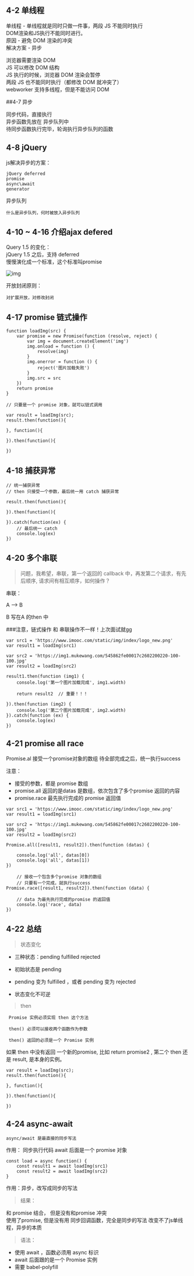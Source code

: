 
## 4-2 单线程

单线程 -  单线程就是同时只做一件事，两段 JS 不能同时执行  DOM渲染和JS执行不能同时进行。	
原因 - 避免 DOM 渲染的冲突  解决方案 - 异步 
浏览器需要渲染 DOM  JS 可以修改 DOM 结构  JS 执行的时候，浏览器 DOM 渲染会暂停  两段 JS 也不能同时执行（都修改 DOM 就冲突了）   
webworker 支持多线程，但是不能访问 DOM  ##4-7 异步

同步代码，直接执行  
异步函数先放在 异步队列中  待同步函数执行完毕，轮询执行异步队列的函数  ## 4-8 jQuery
js解决异步的方案：
	
	jQuery deferred
	promise
	async\await
	generator
异步队列
	
	什么是异步队列，何时被放入异步队列


## 4-10 ~ 4-16 介绍ajax defered


Query 1.5 的变化：   
jQuery 1.5 之后，支持 deferred   
慢慢演化成一个标准，这个标准叫promise

![img](https://github.com/shipskunkun/interview-tips2/blob/master/images/1.png)


开放封闭原则：

	对扩展开放，对修改封闭
	
	
## 4-17 promise 链式操作


	function loadImg(src) {
	    var promise = new Promise(function (resolve, reject) {
	        var img = document.createElement('img')
	        img.onload = function () {
	            resolve(img)
	        }
	        img.onerror = function () {
	            reject('图片加载失败')
	        }
	        img.src = src
	    })
	    return promise
	}
	
	// 只要是一个 promise 对象，就可以链式调用
	
	var result = loadImg(src);
	result.then(function(){
		
	}, function(){
		
	}).then(function(){
		
	})






## 4-18 捕获异常


```
// 统一捕获异常
// then 只接受一个参数，最后统一用 catch 捕获异常

result.then(function(){
	
}).then(function(){

}).catch(function(ex) {
	// 最后统一 catch
	console.log(ex)
})
```

## 4-20 多个串联

>  问题，我希望，串联，第一个返回的 callback 中，再发第二个请求，有先后顺序, 请求间有相互顺序，如何操作？


串联：

A ——> B 

B 写在A 的then 中

###注意，链式操作 和 串联操作不一样！上次面试就gg


```
var src1 = 'https://www.imooc.com/static/img/index/logo_new.png'
var result1 = loadImg(src1)

var src2 = 'https://img1.mukewang.com/545862fe00017c2602200220-100-100.jpg'
var result2 = loadImg(src2)

result1.then(function (img1) {
    console.log('第一个图片加载完成', img1.width)
    
    return result2  // 重要！！！
    
}).then(function (img2) {
    console.log('第二个图片加载完成', img2.width)
}).catch(function (ex) {
    console.log(ex)
})
```


## 4-21 promise all race


Promise.al 接受一个promise对象的数组
待全部完成之后，统一执行success


注意：

+ 接受的参数，都是 promise 数组
+ promise.all 返回的是datas 是数组，依次包含了多个promise 返回的内容
+ promise.race 最先执行完成的 promise 返回值


```
var src1 = 'https://www.imooc.com/static/img/index/logo_new.png'
var result1 = loadImg(src1)

var src2 = 'https://img1.mukewang.com/545862fe00017c2602200220-100-100.jpg'
var result2 = loadImg(src2)

Promise.all([result1, result2]).then(function (datas) {

    console.log('all', datas[0])
    console.log('all', datas[1])
})

	// 接收一个包含多个promise 对象的数组
	// 只要有一个完成，就执行success
Promise.race([result1, result2]).then(function (data) {

    // data 为最先执行完成的promise 的返回值
    console.log('race', data)
})
```

## 4-22 总结

> 状态变化

 + 三种状态：pending fulfilled rejected
  + 初始状态是 pending
  
 + pending 变为 fulfilled ，或者 pending 变为 rejected
  
 +  状态变化不可逆

> then

	 Promise 实例必须实现 then 这个方法	 then() 必须可以接收两个函数作为参数	 then() 返回的必须是一个 Promise 实例


如果 then 中没有返回 一个新的promise, 比如 return promise2 , 第二个 then 还是 result, 是本身的实例。

	var result = loadImg(src);
	result.then(function(){
		
	}, function(){
		
	}).then(function(){
		
	})



## 4-24 async-await
	
	
	async/await 是最直接的同步写法	
作用： 同步执行代码
await 后面是一个 promise 对象

	
	const load = async function() {
		const result1 = await loadImg(src1)
		const result2 = await loadImg(src2)
	}

作用：异步，改写成同步的写法

> 结果：

和 promise 结合， 但是没有和promise 冲突   
使用了promise, 但是没有用 同步回调函数，完全是同步的写法
改变不了js单线程，异步的本质


> 语法：

 + 使用 await ，函数必须用 async 标识
 + await 后面跟的是一个 Promise 实例
 + 需要 babel-polyfill



